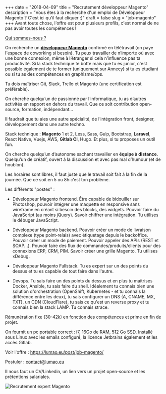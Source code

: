 +++
date = "2018-04-09"
title = "Recrutement développeur Magento"
description = "Vous êtes à la recherche d'un emploi de Développeur Magento ? C'est ici qu'il faut cliquer :)"
draft = false
slug = "job-magento"
+++
Avant toute chose, l'offre est pour plusieurs profils, c'est normal de ne pas avoir toutes les compétences !

[Qui sommes-nous ?](/qui-sommes-nous/)

On recherche un **[développeur Magento](/)** confirmé en télétravail (on paye l'espace de coworking si besoin). Tu peux travailler de n’importe où avec une bonne connexion, même à l’étranger si cela n’influence pas ta productivité.
Si la stack technique te botte mais que tu es junior, c'est possible également de te former (uniquement sur Annecy) si tu es étudiant ou si tu as des compétences en graphisme/ops.

Tu dois maîtriser Git, Slack, Trello et Magento (une certification est préférable).

On cherche quelqu’un de passionné par l’informatique, tu as d’autres activités en rapport en dehors du travail. Que ce soit contribution open-source, formation, indépendant...

Il faudrait que tu aies une autre spécialité, de l’intégration front, designer, développement dans une autre techno.

Stack technique : **Magento** 1 et 2, Less, Sass, Gulp, Bootstrap, **Laravel**, React Native, Vuejs, AWS, **Gitlab CI**, Hugo. Et plus, si tu proposes un outil fun.

On cherche quelqu’un d’autonome sachant travailler en __équipe à distance__. Quelqu’un de créatif, ouvert à la discussion et avec pas mal d’humour (et de houblon).

Les horaires sont libres, il faut juste que le travail soit fait à la fin de la journée. Que ce soit en 5 ou 8h c’est ton problème.

Les différents "postes" :

- Développeur Magento frontend. Être capable de bidouiller sur Photoshop, pouvoir intégrer une maquette en responsive sans wireframe en créant si besoin des blocks, des widgets. 
Pouvoir faire du JavaScript (au moins jQuery). Savoir chiffrer une intégration. Tu utilises le débuger JavaScript.

- Développeur Magento backend. Pouvoir créer un mode de livraison complexe (type point-relais) avec étiquetage depuis le backoffice. Pouvoir créer un mode de paiement.
Pouvoir appeler des APIs (REST et SOAP...). Pouvoir faire des flux de commandes/produits/clients pour des connexions ERP, CRM, PIM. Savoir créer une grille Magento.
Tu utilises xDebug.

- Développeur Magento Fullstack. Tu es expert sur un des points du dessus et tu es capable de tout faire dans l'autre.

- Devops. Tu sais faire un des points du dessus et en plus tu maitrises Docker, Ansible, tu sais faire du shell. Idéalement tu connais bien une solution d'orchestration 
(OpenShift, Kubernetes - et tu connais la différence entre les deux), tu sais configurer un DNS (A, CNAME, MX, TXT), un CDN (CloudFlare), tu sais ce qu'est un reverse proxy
et tu connais bien la stack LAMP. Tu connais strace.

Rémunération fixe (30-42k) en fonction des compétences et prime en fin de projet.

On fournit un pc portable correct : i7, 16Go de RAM, 512 Go SSD. Installé sous Linux avec les emails configuré, la licence Jetbrains également et les accès Gitlab.

Voir l'offre : https://lumao.eu/post/job-magento/

Postuler : contact@lumao.eu

Il nous faut un CV/Linkedin, un lien vers un projet open-source et les prétentions salariales.

![Recrutement expert Magento](/images/13/expert-magento.jpg)
